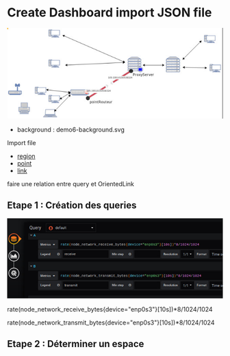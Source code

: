 # Create Dashboard import JSON file




![demo6 step 01](../../screenshots/demo/demo6.jpg)



- background : demo6-background.svg

Import file

- [region](demo6-region-svg.json)
- [point](demo6-point.json)
- [link](demo6-link.json)

faire une relation entre query et OrientedLink






## Etape 1 : Création des queries

![demo3 step 01](../../screenshots/demo/tutorial3/step01.jpg)


rate(node_network_receive_bytes{device="enp0s3"}[10s])*8/1024/1024


rate(node_network_transmit_bytes{device="enp0s3"}[10s])*8/1024/1024




## Etape 2 : Déterminer un espace



